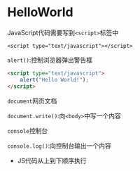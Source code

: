 # HelloWorld

JavaScript代码需要写到`<script>`标签中

`<script type="text/javascript"></script>`



`alert()`:控制浏览器弹出警告框



```html
<script type="text/javascript">
	alert("Hello World!");    
</script>
```



`document`网页文档

`document.write()`:向`<body>`中写一个内容



`console`控制台

`console.log()`:向控制台输出一个内容



+ JS代码从上到下顺序执行





